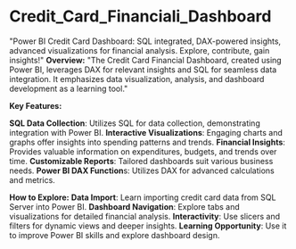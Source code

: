 # Credit_Card_Financiali_Dashboard
 "Power BI Credit Card Dashboard: SQL integrated, DAX-powered insights, advanced visualizations for financial analysis. Explore, contribute, gain insights!"
**Overview:**
"The Credit Card Financial Dashboard, created using Power BI, leverages DAX for relevant insights and SQL for seamless data integration. It emphasizes data visualization, analysis, and dashboard development as a learning tool."

**Key Features:**

**SQL Data Collection**: Utilizes SQL for data collection, demonstrating integration with Power BI.
**Interactive Visualizations**: Engaging charts and graphs offer insights into spending patterns and trends.
**Financial Insights**: Provides valuable information on expenditures, budgets, and trends over time.
**Customizable Reports**: Tailored dashboards suit various business needs.
**Power BI DAX Function**s: Utilizes DAX for advanced calculations and metrics.

**How to Explore:**
**Data Import**: Learn importing credit card data from SQL Server into Power BI.
**Dashboard Navigation**: Explore tabs and visualizations for detailed financial analysis.
**Interactivity**: Use slicers and filters for dynamic views and deeper insights.
**Learning Opportunity**: Use it to improve Power BI skills and explore dashboard design.
